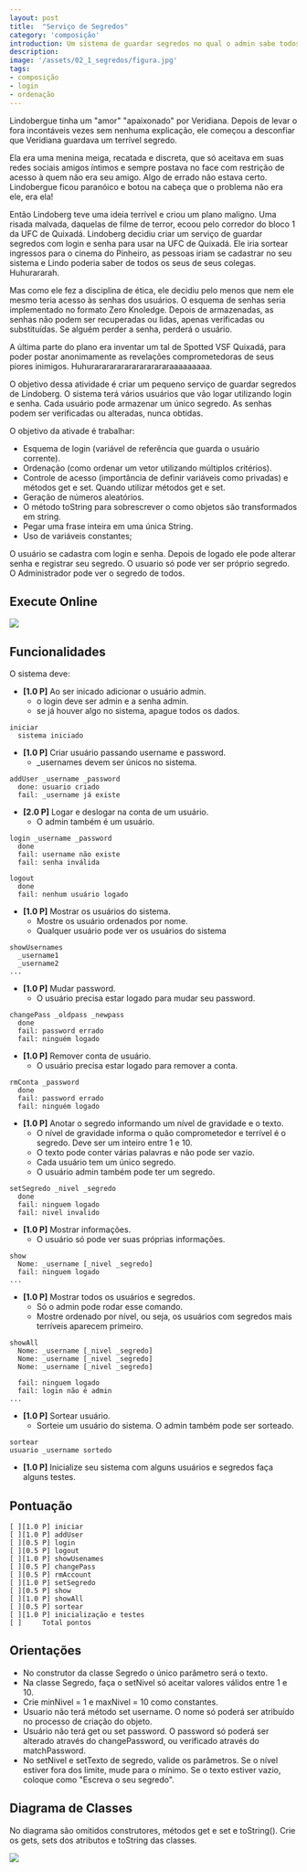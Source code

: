 ```yaml
---
layout: post
title:  "Serviço de Segredos"
category: 'composição'
introduction: Um sistema de guardar segredos no qual o admin sabe todos os segredos.
description: 
image: '/assets/02_1_segredos/figura.jpg'
tags:
- composição
- login
- ordenação
---
```


Lindobergue tinha um "amor" "apaixonado" por Veridiana. Depois de levar o fora incontáveis vezes sem nenhuma explicação, ele começou a desconfiar que Veridiana guardava um terrível segredo.

Ela era uma menina meiga, recatada e discreta, que só aceitava em suas redes sociais amigos íntimos e sempre postava no face com restrição de acesso à quem não era seu amigo. Algo de errado não estava certo. Lindobergue ficou paranóico e botou na cabeça que o problema não era ele, era ela!

Então Lindoberg teve uma ideia terrível e criou um plano maligno. Uma risada malvada, daquelas de filme de terror,  ecoou pelo corredor do bloco 1 da UFC de Quixadá. Lindoberg decidiu criar um serviço de guardar segredos com login e senha para usar na UFC de Quixadá. Ele iria sortear ingressos para o cinema do Pinheiro, as pessoas iriam se cadastrar no seu sistema e Lindo poderia saber de todos os seus de seus colegas. Huhurararah.

Mas como ele fez a disciplina de ética, ele decidiu pelo menos que nem ele mesmo teria acesso às senhas dos usuários. O esquema de senhas seria implementado no formato Zero Knoledge. Depois de armazenadas, as senhas não podem ser recuperadas ou lidas, apenas verificadas ou substituídas. Se alguém perder a senha, perderá o usuário.

A última parte do plano era inventar um tal de Spotted VSF Quixadá, para poder postar anonimamente as revelações comprometedoras de seus piores inimigos. Huhurararararararararararaaaaaaaaa.

O objetivo dessa atividade é criar um pequeno serviço de guardar segredos de Lindoberg. O sistema terá vários usuários que vão logar utilizando login e senha. Cada usuário pode armazenar um único segredo. As senhas podem ser verificadas ou alteradas, nunca obtidas.

O objetivo da ativade é trabalhar:

- Esquema de login (variável de referência que guarda o usuário corrente).
- Ordenação (como ordenar um vetor utilizando múltiplos critérios).
- Controle de acesso (importância de definir variáveis como privadas) e métodos get e set. Quando utilizar métodos get e set.
- Geração de números aleatórios.
- O método toString para sobrescrever o como objetos são transformados em string.
- Pegar uma frase inteira em uma única String.
- Uso de variáveis constantes;

O usuário se cadastra com login e senha. Depois de logado ele pode alterar senha e registrar seu segredo. O usuario só pode ver ser próprio segredo. O Administrador pode ver o segredo de todos.

## Execute Online
[![](/assets/images/run.png)](/assets/02_segredos/code/pagina.html)

## Funcionalidades
O sistema deve:

- **[1.0 P]** Ao ser inicado adicionar o usuário admin.
    - o login deve ser admin e a senha admin.
    - se já houver algo no sistema, apague todos os dados.

```
iniciar
  sistema iniciado
```

- **[1.0 P]** Criar usuário passando username e password.
    - _usernames devem ser únicos no sistema.

```
addUser _username _password
  done: usuario criado
  fail: _username já existe
```

- **[2.0 P]** Logar e deslogar na conta de um usuário.
    - O admin também é um usuário.

```
login _username _password
  done
  fail: username não existe
  fail: senha inválida

logout
  done
  fail: nenhum usuário logado
```

- **[1.0 P]** Mostrar os usuários do sistema.
    - Mostre os usuário ordenados por nome.
    - Qualquer usuário pode ver os usuários do sistema

```
showUsernames
  _username1
  _username2
...
```


- **[1.0 P]** Mudar password.
    - O usuário precisa estar logado para mudar seu password.

```
changePass _oldpass _newpass
  done
  fail: password errado
  fail: ninguém logado
```


- **[1.0 P]** Remover conta de usuário.
    - O usuário precisa estar logado para remover a conta.

```
rmConta _password
  done
  fail: password errado
  fail: ninguém logado
```


- **[1.0 P]** Anotar o segredo informando um nível de gravidade e o texto.
    - O nível de gravidade informa o quão comprometedor e terrível é o segredo. Deve ser um inteiro entre 1 e 10.
    - O texto pode conter várias palavras e não pode ser vazio.
    - Cada usuário tem um único segredo.
    - O usuário admin também pode ter um segredo.

```
setSegredo _nivel _segredo
  done
  fail: ninguem logado
  fail: nivel invalido
```


- **[1.0 P]** Mostrar informações.
    - O usuário só pode ver suas próprias informações.

```
show
  Nome: _username [_nivel _segredo]
  fail: ninguem logado
...
```


- **[1.0 P]** Mostrar todos os usuários e segredos.
    - Só o admin pode rodar esse comando.
    - Mostre ordenado por nível, ou seja, os usuários com
    segredos mais terríveis aparecem primeiro.

```
showAll
  Nome: _username [_nivel _segredo]
  Nome: _username [_nivel _segredo]
  Nome: _username [_nivel _segredo]
  
  fail: ninguem logado
  fail: login não é admin
...
```

- **[1.0 P]** Sortear usuário.
    - Sorteie um usuário do sistema. O admin também pode ser sorteado.

```
sortear
usuario _username sortedo
```


- **[1.0 P]** Inicialize seu sistema com alguns usuários e segredos faça alguns testes.



## Pontuação

```
[ ][1.0 P] iniciar
[ ][1.0 P] addUser
[ ][0.5 P] login
[ ][0.5 P] logout
[ ][1.0 P] showUsenames
[ ][0.5 P] changePass
[ ][0.5 P] rmAccount
[ ][1.0 P] setSegredo
[ ][0.5 P] show
[ ][1.0 P] showAll
[ ][0.5 P] sortear
[ ][1.0 P] inicialização e testes
[ ]     Total pontos
```

## Orientações

- No construtor da classe Segredo o único parâmetro será o texto.
- Na classe Segredo, faça o setNivel só aceitar valores válidos entre 1 e 10.
- Crie minNivel = 1 e maxNivel = 10 como constantes.
- Usuario não terá método set username. O nome só poderá ser atribuído no processo de criação do objeto.
- Usuário não terá get ou set password. O password só poderá ser alterado através do changePassword, ou verificado através do matchPassword.
- No setNivel e setTexto de segredo, valide os parâmetros. Se o nível estiver fora dos limite, mude para o mínimo. Se o texto estiver vazio, coloque como "Escreva o seu segredo".


## Diagrama de Classes

No diagrama são omitidos construtores, métodos get e set e toString(). Crie os gets, sets dos atributos e toString das classes.

![](/assets/02_segredos/diagrama.png)
